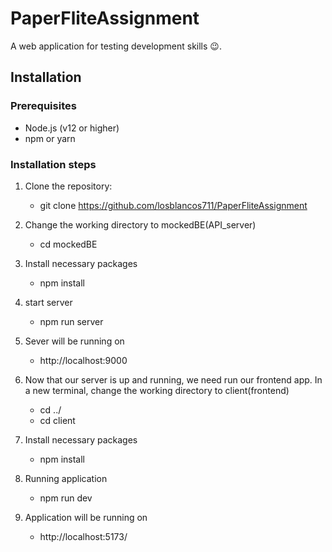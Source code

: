 # PaperFliteAssignment

A web application for testing development skills 😉.

## Installation

### Prerequisites

- Node.js (v12 or higher)
- npm or yarn

### Installation steps

1. Clone the repository:

   - git clone https://github.com/losblancos711/PaperFliteAssignment

2. Change the working directory to mockedBE(API_server)

   - cd mockedBE

3. Install necessary packages

   - npm install

4. start server

   - npm run server

5. Sever will be running on
   - http://localhost:9000
6. Now that our server is up and running, we need run our frontend app.
   In a new terminal, change the working directory to client(frontend)

   - cd ../
   - cd client

7. Install necessary packages

   - npm install

8. Running application

   - npm run dev

9. Application will be running on
   - http://localhost:5173/
